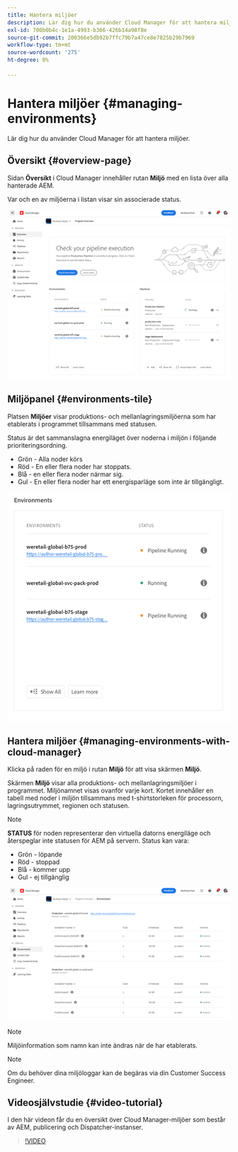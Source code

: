 ```yaml
---
title: Hantera miljöer
description: Lär dig hur du använder Cloud Manager för att hantera miljöer.
exl-id: 700b0b4c-1e1a-4993-b366-426b14a98f8e
source-git-commit: 200366e5db92b7ffc79b7a47ce8e7825b29b7969
workflow-type: tm+mt
source-wordcount: '275'
ht-degree: 0%

---
```



# Hantera miljöer {#managing-environments}

Lär dig hur du använder Cloud Manager för att hantera miljöer.

## Översikt {#overview-page}

Sidan **Översikt** i Cloud Manager innehåller rutan **Miljö** med en lista över alla hanterade AEM.

Var och en av miljöerna i listan visar sin associerade status.

![Översiktssida](/help/assets/Manage-Environ-Overview.png)

## Miljöpanel {#environments-tile}

Platsen **Miljöer** visar produktions- och mellanlagringsmiljöerna som har etablerats i programmet tillsammans med statusen.

Status är det sammanslagna energiläget över noderna i miljön i följande prioriteringsordning.

* Grön - Alla noder körs
* Röd - En eller flera noder har stoppats.
* Blå - en eller flera noder närmar sig.
* Gul - En eller flera noder har ett energisparläge som inte är tillgängligt.

![Miljöpanel](/help/assets/Environments-card-new.png)

## Hantera miljöer {#managing-environments-with-cloud-manager}

Klicka på raden för en miljö i rutan **Miljö** för att visa skärmen **Miljö**.

Skärmen **Miljö** visar alla produktions- och mellanlagringsmiljöer i programmet. Miljönamnet visas ovanför varje kort. Kortet innehåller en tabell med noder i miljön tillsammans med t-shirtstorleken för processorn, lagringsutrymmet, regionen och statusen.

>[!NOTE]
>
>**STATUS** för noden representerar den virtuella datorns energiläge och återspeglar inte statusen för AEM på servern. Status kan vara:

* Grön - löpande
* Röd - stoppad
* Blå - kommer upp
* Gul - ej tillgänglig

![Fliken Miljö](/help/assets/Environments-tab.png)

>[!NOTE]
>
>Miljöinformation som namn kan inte ändras när de har etablerats.

>[!NOTE]
>
>Om du behöver dina miljöloggar kan de begäras via din Customer Success Engineer.

## Videosjälvstudie {#video-tutorial}

I den här videon får du en översikt över Cloud Manager-miljöer som består av AEM, publicering och Dispatcher-instanser.

>[!VIDEO](https://video.tv.adobe.com/v/26318/)
